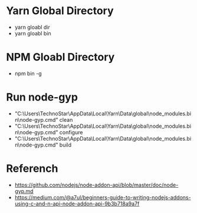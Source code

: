 # Yarn Global Directory
- yarn gloabl dir
- yarn gloabl bin

# NPM Gloabl Directory
- npm bin -g

# Run node-gyp
- "C:\Users\TechnoStar\AppData\Local\Yarn\Data\global\node_modules\.bin\node-gyp.cmd" clean
- "C:\Users\TechnoStar\AppData\Local\Yarn\Data\global\node_modules\.bin\node-gyp.cmd" configure
- "C:\Users\TechnoStar\AppData\Local\Yarn\Data\global\node_modules\.bin\node-gyp.cmd" build

# Referench
- https://github.com/nodejs/node-addon-api/blob/master/doc/node-gyp.md
- https://medium.com/@a7ul/beginners-guide-to-writing-nodejs-addons-using-c-and-n-api-node-addon-api-9b3b718a9a7f

